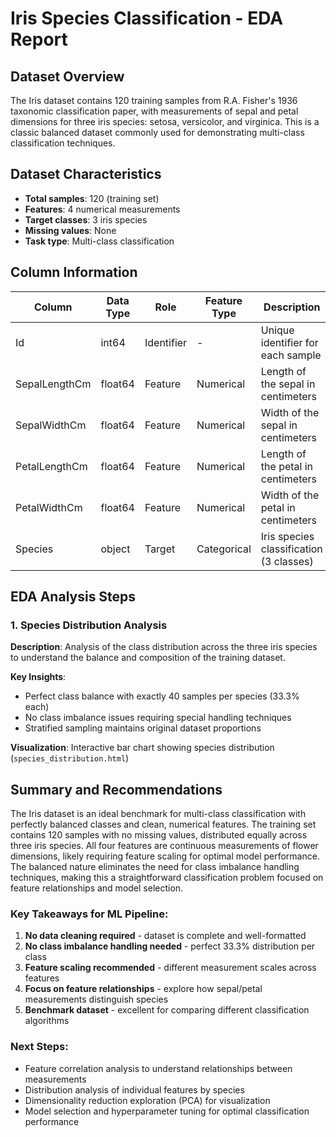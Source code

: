 # Iris Species Classification - EDA Report

## Dataset Overview

The Iris dataset contains 120 training samples from R.A. Fisher's 1936 taxonomic classification paper, with measurements of sepal and petal dimensions for three iris species: setosa, versicolor, and virginica. This is a classic balanced dataset commonly used for demonstrating multi-class classification techniques.

## Dataset Characteristics

- **Total samples**: 120 (training set)
- **Features**: 4 numerical measurements
- **Target classes**: 3 iris species
- **Missing values**: None
- **Task type**: Multi-class classification

## Column Information

| Column | Data Type | Role | Feature Type | Description |
|--------|-----------|------|--------------|-------------|
| Id | int64 | Identifier | - | Unique identifier for each sample |
| SepalLengthCm | float64 | Feature | Numerical | Length of the sepal in centimeters |
| SepalWidthCm | float64 | Feature | Numerical | Width of the sepal in centimeters |
| PetalLengthCm | float64 | Feature | Numerical | Length of the petal in centimeters |
| PetalWidthCm | float64 | Feature | Numerical | Width of the petal in centimeters |
| Species | object | Target | Categorical | Iris species classification (3 classes) |

## EDA Analysis Steps

### 1. Species Distribution Analysis

**Description**: Analysis of the class distribution across the three iris species to understand the balance and composition of the training dataset.

**Key Insights**:
- Perfect class balance with exactly 40 samples per species (33.3% each)
- No class imbalance issues requiring special handling techniques
- Stratified sampling maintains original dataset proportions

**Visualization**: Interactive bar chart showing species distribution (`species_distribution.html`)

## Summary and Recommendations

The Iris dataset is an ideal benchmark for multi-class classification with perfectly balanced classes and clean, numerical features. The training set contains 120 samples with no missing values, distributed equally across three iris species. All four features are continuous measurements of flower dimensions, likely requiring feature scaling for optimal model performance. The balanced nature eliminates the need for class imbalance handling techniques, making this a straightforward classification problem focused on feature relationships and model selection.

### Key Takeaways for ML Pipeline:

1. **No data cleaning required** - dataset is complete and well-formatted
2. **No class imbalance handling needed** - perfect 33.3% distribution per class
3. **Feature scaling recommended** - different measurement scales across features
4. **Focus on feature relationships** - explore how sepal/petal measurements distinguish species
5. **Benchmark dataset** - excellent for comparing different classification algorithms

### Next Steps:

- Feature correlation analysis to understand relationships between measurements
- Distribution analysis of individual features by species
- Dimensionality reduction exploration (PCA) for visualization
- Model selection and hyperparameter tuning for optimal classification performance